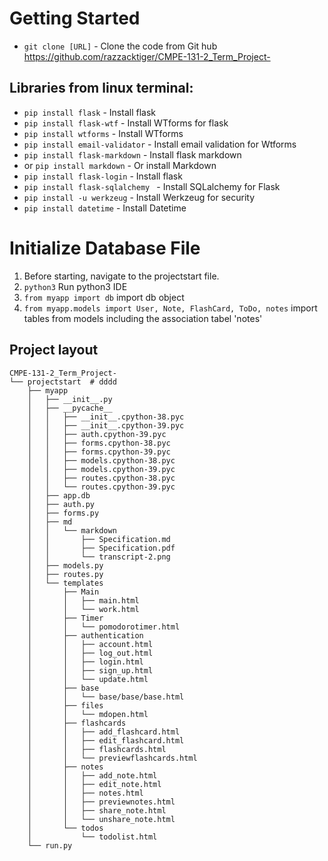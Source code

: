 # Getting Started

* `git clone [URL]` - Clone the code from Git hub https://github.com/razzacktiger/CMPE-131-2_Term_Project-
## Libraries from linux terminal:
* `pip install flask` - Install flask 
* `pip install flask-wtf` - Install WTforms for flask
* `pip install wtforms` - Install WTforms
* `pip install email-validator` - Install email validation for Wtforms
* `pip install flask-markdown` - Install flask markdown
*  or `pip install markdown`  - Or install Markdown
* `pip install flask-login` - Install flask
* `pip install flask-sqlalchemy ` - Install SQLalchemy for Flask
* `pip install -u werkzeug` - Install Werkzeug for security
* `pip install datetime` - Install Datetime

# Initialize Database File
1. Before starting, navigate to the projectstart file.
1. `python3` Run python3 IDE 
1. `from myapp import db` import db object
1. `from myapp.models import User, Note, FlashCard, ToDo, notes` import tables from models including the association tabel 'notes'
## Project layout

```
CMPE-131-2_Term_Project-
└── projectstart  # dddd
    ├── myapp
    │   ├── __init__.py
    │   ├── __pycache__
    │   │   ├── __init__.cpython-38.pyc
    │   │   ├── __init__.cpython-39.pyc
    │   │   ├── auth.cpython-39.pyc
    │   │   ├── forms.cpython-38.pyc
    │   │   ├── forms.cpython-39.pyc
    │   │   ├── models.cpython-38.pyc
    │   │   ├── models.cpython-39.pyc
    │   │   ├── routes.cpython-38.pyc
    │   │   └── routes.cpython-39.pyc
    │   ├── app.db
    │   ├── auth.py
    │   ├── forms.py
    │   ├── md
    │   │   └── markdown
    │   │       ├── Specification.md
    │   │       ├── Specification.pdf
    │   │       └── transcript-2.png
    │   ├── models.py
    │   ├── routes.py
    │   └── templates
    │       ├── Main
    │       │   ├── main.html
    │       │   └── work.html
    │       ├── Timer
    │       │   └── pomodorotimer.html
    │       ├── authentication
    │       │   ├── account.html
    │       │   ├── log_out.html
    │       │   ├── login.html
    │       │   ├── sign_up.html
    │       │   └── update.html
    │       ├── base
    │       │   └── base/base/base.html
    │       ├── files
    │       │   └── mdopen.html
    │       ├── flashcards
    │       │   ├── add_flashcard.html
    │       │   ├── edit_flashcard.html
    │       │   ├── flashcards.html
    │       │   └── previewflashcards.html
    │       ├── notes
    │       │   ├── add_note.html
    │       │   ├── edit_note.html
    │       │   ├── notes.html
    │       │   ├── previewnotes.html
    │       │   ├── share_note.html
    │       │   └── unshare_note.html
    │       └── todos
    │           └── todolist.html
    └── run.py 
```
